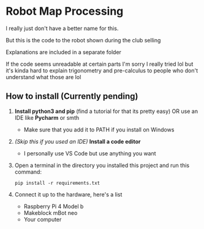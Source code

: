 # Robot Map Processing

I really just don't have a better name for this.

But this is the code to the robot shown during the club selling

Explanations are included in a separate folder

If the code seems unreadable at certain parts I'm sorry I really tried lol
but it's kinda hard to explain trigonometry and pre-calculus to people
who don't understand what those are lol

## How to install (Currently pending)

1. **Install python3 and pip** (find a tutorial for that its pretty easy) OR use an IDE like **Pycharm** or smth

   - Make sure that you add it to PATH if you install on Windows

2. _(Skip this if you used an IDE)_ **Install a code editor**

   - I personally use VS Code but use anything you want

3. Open a terminal in the directory you installed this project and run this command:

   `pip install -r requirements.txt`

4. Connect it up to the hardware, here's a list
   - Raspberry Pi 4 Model b
   - Makeblock mBot neo
   - Your computer
